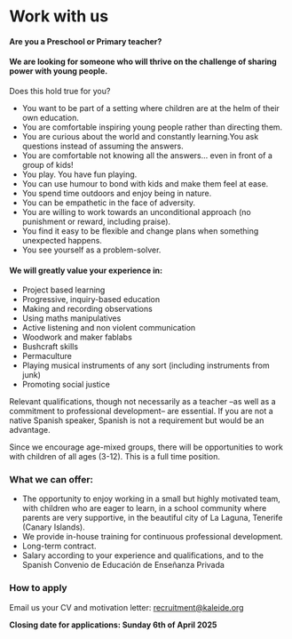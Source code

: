 # Work with us

#### Are you a Preschool or Primary teacher? <a href="#we-are-primarily-looking-for-someone-who-will-thrive-on-the-challenge-of-sharing-power-with-young-pe" id="we-are-primarily-looking-for-someone-who-will-thrive-on-the-challenge-of-sharing-power-with-young-pe"></a>

#### We are looking for someone who will thrive on the challenge of sharing power with young people. <a href="#we-are-primarily-looking-for-someone-who-will-thrive-on-the-challenge-of-sharing-power-with-young-pe" id="we-are-primarily-looking-for-someone-who-will-thrive-on-the-challenge-of-sharing-power-with-young-pe"></a>

Does this hold true for you?

* You want to be part of a setting where children are at the helm of their own education.
* You are comfortable inspiring young people rather than directing them.
* You are curious about the world and constantly learning.You ask questions instead of assuming the answers.
* You are comfortable not knowing all the answers… even in front of a group of kids!&#x20;
* You play. You have fun playing.
* You can use humour to bond with kids and make them feel at ease.
* You spend time outdoors and enjoy being in nature.
* You can be empathetic in the face of adversity.
* You are willing to work towards an unconditional approach (no punishment or reward, including praise).
* You find it easy to be flexible and change plans when something unexpected happens.
* You see yourself as a problem-solver.

#### We will greatly value your experience in: <a href="#we-will-greatly-value-your-experience-in" id="we-will-greatly-value-your-experience-in"></a>

* Project based learning
* Progressive, inquiry-based education
* Making and recording observations
* Using maths manipulatives
* Active listening and non violent communication
* Woodwork and maker fablabs
* Bushcraft skills
* Permaculture
* Playing musical instruments of any sort (including instruments from junk)
* Promoting social justice

Relevant qualifications, though not necessarily as a teacher –as well as a commitment to professional development– are essential. If you are not a native Spanish speaker, Spanish is not a requirement but would be an advantage.

Since we encourage age-mixed groups, there will be opportunities to work with children of all ages (3-12). This is a full time position.

### What we can offer: <a href="#what-we-can-offer" id="what-we-can-offer"></a>

* The opportunity to enjoy working in a small but highly motivated team, with children who are eager to learn, in a school community where parents are very supportive, in the beautiful city of La Laguna, Tenerife (Canary Islands).
* We provide in-house training for continuous professional development.
* Long-term contract.
* Salary according to your experience and qualifications, and to the Spanish Convenio de Educación de Enseñanza Privada

### How to apply <a href="#how-to-apply" id="how-to-apply"></a>

Email us your CV and motivation letter: recruitment@kaleide.org

**Closing date for applications: Sunday 6th of April 2025**
